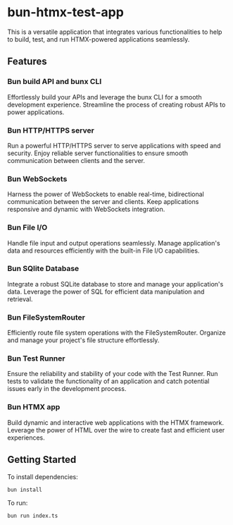 # bun-htmx-test-app

This is a versatile application that integrates various functionalities to help to build, test, and run HTMX-powered applications seamlessly.

## Features

### Bun build API and bunx CLI

Effortlessly build your APIs and leverage the bunx CLI for a smooth development experience. Streamline the process of creating robust APIs to power applications.

### Bun HTTP/HTTPS server

Run a powerful HTTP/HTTPS server to serve applications with speed and security. Enjoy reliable server functionalities to ensure smooth communication between clients and the server.

### Bun WebSockets

Harness the power of WebSockets to enable real-time, bidirectional communication between the server and clients. Keep applications responsive and dynamic with WebSockets integration.

### Bun File I/O

Handle file input and output operations seamlessly. Manage application's data and resources efficiently with the built-in File I/O capabilities.

### Bun SQlite Database

Integrate a robust SQLite database to store and manage your application's data. Leverage the power of SQL for efficient data manipulation and retrieval.

### Bun FileSystemRouter

Efficiently route file system operations with the FileSystemRouter. Organize and manage your project's file structure effortlessly.

### Bun Test Runner

Ensure the reliability and stability of your code with the Test Runner. Run tests to validate the functionality of an application and catch potential issues early in the development process.

### Bun HTMX app

Build dynamic and interactive web applications with the HTMX framework. Leverage the power of HTML over the wire to create fast and efficient user experiences.

## Getting Started
To install dependencies:

    bun install

To run:

    bun run index.ts
